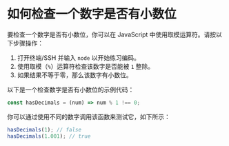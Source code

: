 # 如何检查一个数字是否有小数位

要检查一个数字是否有小数位，你可以在 JavaScript 中使用取模运算符。请按以下步骤操作：

1. 打开终端/SSH 并输入 `node` 以开始练习编码。
2. 使用取模（`%`）运算符检查该数字是否能被 `1` 整除。
3. 如果结果不等于零，那么该数字有小数位。

以下是一个检查数字是否有小数位的示例代码：

```js
const hasDecimals = (num) => num % 1 !== 0;
```

你可以通过使用不同的数字调用该函数来测试它，如下所示：

```js
hasDecimals(1); // false
hasDecimals(1.001); // true
```
